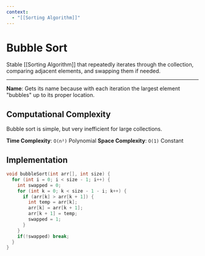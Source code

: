 ```yaml
---
context:
  - "[[Sorting Algorithm]]"
---
```


# Bubble Sort

Stable [[Sorting Algorithm]] that repeatedly iterates through the collection, comparing adjacent elements, and swapping them if needed.

---

**Name**: Gets its name because with each iteration the largest element "bubbles" up to its proper location.

## Computational Complexity

Bubble sort is simple, but very inefficient for large collections.

**Time Complexity**: `O(n²)` Polynomial
**Space Complexity**: `O(1)` Constant

## Implementation

```c
void bubbleSort(int arr[], int size) {
  for (int i = 0; i < size - 1; i++) {
    int swapped = 0;
    for (int k = 0; k < size - 1 - i; k++) {
      if (arr[k] > arr[k + 1]) {
        int temp = arr[k];
        arr[k] = arr[k + 1];
        arr[k + 1] = temp;
        swapped = 1;
      }
    }
    if(!swapped) break;
  }
}
```
